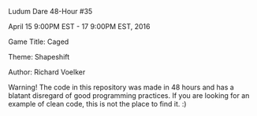 Ludum Dare 48-Hour #35

April 15 9:00PM EST - 17 9:00PM EST, 2016

Game Title: Caged

Theme: Shapeshift

Author: Richard Voelker

Warning! The code in this repository was made in 48 hours and has a blatant disregard of good programming practices. If you are looking for an example of clean code, this is not the place to find it. :)